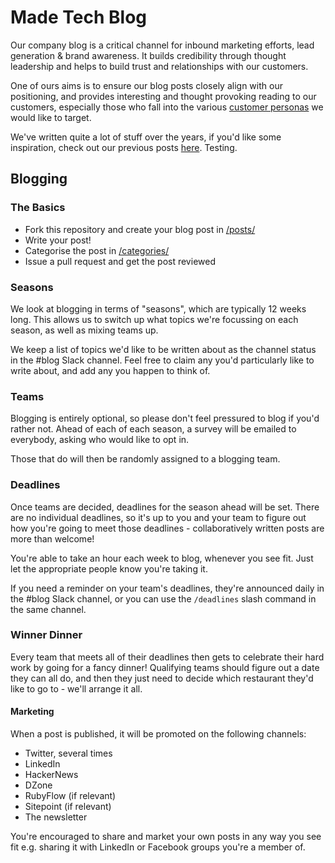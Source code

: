 # Made Tech Blog

Our company blog is a critical channel for inbound marketing efforts, lead generation & brand awareness. It builds credibility through thought leadership and helps to build trust and relationships with our customers.

One of ours aims is to ensure our blog posts closely align with our positioning, and provides interesting and thought provoking reading to our customers, especially those who fall into the various [customer personas](https://docs.google.com/a/maine-associates.com/document/d/1S0VF2oMMGqyHByisSmGDMGpZgTUcuh-38J9rg6GpcEQ/edit?usp=sharing) we would like to target.

We've written quite a lot of stuff over the years, if you'd like some inspiration, check out our previous posts [here](INDEX.md). Testing.

## Blogging

### The Basics
- Fork this repository and create your blog post in [/posts/](/posts/)
- Write your post!
- Categorise the post in [/categories/](/categories/)
- Issue a pull request and get the post reviewed

### Seasons
We look at blogging in terms of "seasons", which are typically 12 weeks long. This allows us to switch up what topics we're focussing on each season, as well as mixing teams up.

We keep a list of topics we'd like to be written about as the channel status in the #blog Slack channel. Feel free to claim any you'd particularly like to write about, and add any you happen to think of.

### Teams
Blogging is entirely optional, so please don't feel pressured to blog if you'd rather not. Ahead of each of each season, a survey will be emailed to everybody, asking who would like to opt in.

Those that do will then be randomly assigned to a blogging team.

### Deadlines
Once teams are decided, deadlines for the season ahead will be set. There are no individual deadlines, so it's up to you and your team to figure out how you're going to meet those deadlines - collaboratively written posts are more than welcome!

You're able to take an hour each week to blog, whenever you see fit. Just let the appropriate people know you're taking it.

If you need a reminder on your team's deadlines, they're announced daily in the #blog Slack channel, or you can use the `/deadlines` slash command in the same channel.

### Winner Dinner
Every team that meets all of their deadlines then gets to celebrate their hard work by going for a fancy dinner! Qualifying teams should figure out a date they can all do, and then they just need to decide which restaurant they'd like to go to - we'll arrange it all.

#### Marketing
When a post is published, it will be promoted on the following channels:

- Twitter, several times
- LinkedIn
- HackerNews
- DZone
- RubyFlow (if relevant)
- Sitepoint (if relevant)
- The newsletter

You're encouraged to share and market your own posts in any way you see fit e.g. sharing it with LinkedIn or Facebook groups you're a member of.
